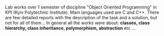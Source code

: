Lab works over 1 semester of discipline "Object Oriented Programming" in KPI (Kyiv Polytechnic Institute). Main languages used are C and C++.
There are few detailed reports with the description of the task and a solution, but not for all of them...
In general all the works were about: **classes, class hierarchy, class inheritance, polymorphism, abstraction** etc ...
